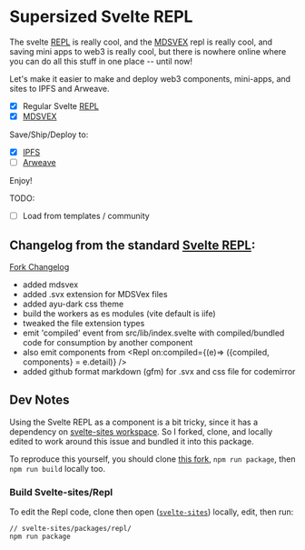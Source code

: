# Supersized Svelte REPL

The svelte [REPL](https://svelte.dev/repl) is really cool, and the [MDSVEX](https://mdsvex.com/playground) repl is really cool, and saving mini apps to web3 is really cool, but there is nowhere online where you can do all this stuff in one place -- until now!

Let's make it easier to make and deploy web3 components, mini-apps, and sites to IPFS and Arweave.

- [x] Regular Svelte [REPL](https://svelte.dev/repl)
- [x] [MDSVEX](https://mdsvex.com/playground)

Save/Ship/Deploy to:

- [x] [IPFS](https://ipfs.io/)
- [ ] [Arweave](https://www.arweave.org/)

Enjoy!

TODO:

- [ ] Load from templates / community

## Changelog from the standard [Svelte REPL](https://github.com/DougAnderson444/svelte-sites):

[Fork Changelog](https://github.com/DougAnderson444/svelte-sites/tree/master/packages/repl)

- added mdsvex
- added .svx extension for MDSVex files
- added ayu-dark css theme
- build the workers as es modules (vite default is iife)
- tweaked the file extension types
- emit 'compiled' event from src/lib/index.svelte with compiled/bundled code for consumption by another component
- also emit components from <Repl on:compiled={(e)=> ({compiled, components} = e.detail)} />
- added github format markdown (gfm) for .svx and css file for codemirror

## Dev Notes

Using the Svelte REPL as a component is a bit tricky, since it has a dependency on [svelte-sites workspace](https://github.com/sveltejs/sites/blob/828d5284dc7ae651ebe496b15adcca8876efe69d/packages/repl/package.json#L27). So I forked, clone, and locally edited to work around this issue and bundled it into this package.

To reproduce this yourself, you should clone [this fork](https://github.com/DougAnderson444/svelte-sites/tree/master/packages/repl), `npm run package`, then `npm run build` locally too.

### Build Svelte-sites/Repl

To edit the Repl code, clone then open ([`svelte-sites`](https://github.com/DougAnderson444/svelte-sites)) locally, edit, then run:

```cli
// svelte-sites/packages/repl/
npm run package
```
